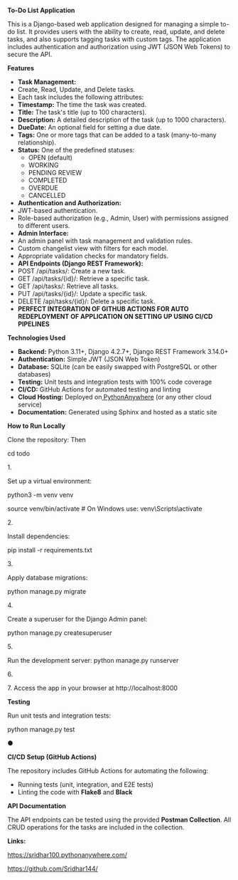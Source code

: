 ﻿**To-Do List Application**

This is a Django-based web application designed for managing a simple to-do list. It provides users with the ability to create, read, update, and delete tasks, and also supports tagging tasks with custom tags. The application includes authentication and authorization using JWT (JSON Web Tokens) to secure the API.

**Features**

- **Task Management:**
- Create, Read, Update, and Delete tasks.
- Each task includes the following attributes:
- **Timestamp:** The time the task was created.
- **Title:** The task's title (up to 100 characters).
- **Description:** A detailed description of the task (up to 1000 characters).
- **DueDate:** An optional field for setting a due date.
- **Tags:** One or more tags that can be added to a task (many-to-many relationship).
- **Status:** One of the predefined statuses:
  - OPEN (default)
  - WORKING
  - PENDING REVIEW
  - COMPLETED
  - OVERDUE
  - CANCELLED
- **Authentication and Authorization:**
- JWT-based authentication.
- Role-based authorization (e.g., Admin, User) with permissions assigned to different users.
- **Admin Interface:**
- An admin panel with task management and validation rules.
- Custom changelist view with filters for each model.
- Appropriate validation checks for mandatory fields.
- **API Endpoints (Django REST Framework):**
- POST /api/tasks/: Create a new task.
- GET /api/tasks/{id}/: Retrieve a specific task.
- GET /api/tasks/: Retrieve all tasks.
- PUT /api/tasks/{id}/: Update a specific task.
- DELETE /api/tasks/{id}/: Delete a specific task.
- **PERFECT INTEGRATION OF GITHUB ACTIONS FOR AUTO REDEPLOYMENT OF APPLICATION ON SETTING UP USING CI/CD PIPELINES**

**Technologies Used**

- **Backend:** Python 3.11+, Django 4.2.7+, Django REST Framework 3.14.0+
- **Authentication:** Simple JWT (JSON Web Token)
- **Database:** SQLite (can be easily swapped with PostgreSQL or other databases)
- **Testing:** Unit tests and integration tests with 100% code coverage
- **CI/CD:** GitHub Actions for automated testing and linting
- **Cloud Hosting:** Deployed on[ PythonAnywhere](https://www.pythonanywhere.com/) (or any other cloud service)
- **Documentation:** Generated using Sphinx and hosted as a static site

**How to Run Locally**

Clone the repository: Then

cd todo

1\.

Set up a virtual environment:

python3 -m venv venv

source venv/bin/activate # On Windows use: venv\Scripts\activate

2\.

Install dependencies:

pip install -r requirements.txt

3\.

Apply database migrations:

python manage.py migrate

4\.

Create a superuser for the Django Admin panel:

python manage.py createsuperuser

5\.

Run the development server: python manage.py runserver

6\.

7\. Access the app in your browser at http://localhost:8000

**Testing**

Run unit tests and integration tests:

python manage.py test

●

**CI/CD Setup (GitHub Actions)**

The repository includes GitHub Actions for automating the following:

- Running tests (unit, integration, and E2E tests)
- Linting the code with **Flake8** and **Black**

**API Documentation**

The API endpoints can be tested using the provided **Postman Collection**. All CRUD operations for the tasks are included in the collection.

**Links:**

[https://sridhar100.pythonanywhere.com/ ](https://sridhar100.pythonanywhere.com/)

[https://github.com/Sridhar144/ ](https://github.com/Sridhar144)
